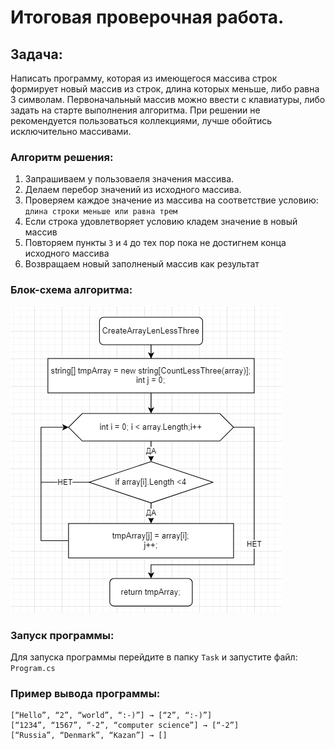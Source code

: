 # Итоговая проверочная работа.

## Задача:
Написать программу, которая из имеющегося массива строк формирует новый массив из строк, длина которых меньше, либо равна 3 символам. Первоначальный массив можно ввести с клавиатуры, либо задать на старте выполнения алгоритма. При решении не рекомендуется пользоваться коллекциями, лучше обойтись исключительно массивами.

### Алгоритм решения:
1. Запрашиваем у пользоваеля значения массива.
2. Делаем перебор значений из исходного массива.
3. Проверяем каждое значение из массива на соответствие условию: `длина строки меньше или равна трем`
4. Если строка удовлетворяет условию кладем значение в новый массив
5. Повторяем пункты `3` и `4` до тех пор пока не достигнем конца исходного массива
6. Возвращаем новый заполненый массив как результат

### Блок-схема алгоритма:
![Диаграмма](/Image/diagram.png)

### Запуск программы:
Для запуска программы перейдите в папку `Task` и запустите файл: `Program.cs`

### Пример вывода программы:
```
[“Hello”, “2”, “world”, “:-)”] → [“2”, “:-)”]
[“1234”, “1567”, “-2”, “computer science”] → [“-2”]
[“Russia”, “Denmark”, “Kazan”] → []
```